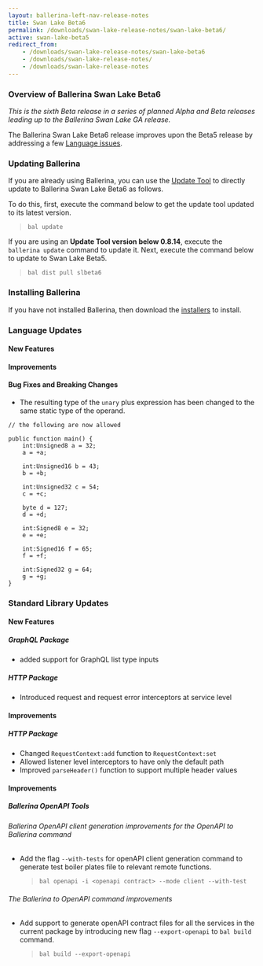 ```yaml
---
layout: ballerina-left-nav-release-notes
title: Swan Lake Beta6
permalink: /downloads/swan-lake-release-notes/swan-lake-beta6/
active: swan-lake-beta5
redirect_from: 
    - /downloads/swan-lake-release-notes/swan-lake-beta6
    - /downloads/swan-lake-release-notes/
    - /downloads/swan-lake-release-notes
---
```


### Overview of Ballerina Swan Lake Beta6

<em>This is the sixth Beta release in a series of planned Alpha and Beta releases leading up to the Ballerina Swan Lake GA release.</em> 

The Ballerina Swan Lake Beta6 release improves upon the Beta5 release by addressing a few [Language issues](https://github.com/ballerina-platform/ballerina-lang/milestone/119).

### Updating Ballerina

If you are already using Ballerina, you can use the [Update Tool](/learn/tooling-guide/cli-tools/update-tool/) to directly update to Ballerina Swan Lake Beta6 as follows. 

To do this, first, execute the command below to get the update tool updated to its latest version. 

> `bal update`

If you are using an **Update Tool version below 0.8.14**, execute the `ballerina update` command to update it. Next, execute the command below to update to Swan Lake Beta5.

> `bal dist pull slbeta6`

### Installing Ballerina

If you have not installed Ballerina, then download the [installers](/downloads/#swanlake) to install.

### Language Updates

#### New Features

#### Improvements

#### Bug Fixes and Breaking Changes

- The resulting type of the `unary` plus expression has been changed to the same static type of the operand.
```ballerina
// the following are now allowed

public function main() {
    int:Unsigned8 a = 32;
    a = +a;

    int:Unsigned16 b = 43;
    b = +b;

    int:Unsigned32 c = 54;
    c = +c;

    byte d = 127;
    d = +d;

    int:Signed8 e = 32;
    e = +e;

    int:Signed16 f = 65;
    f = +f;

    int:Signed32 g = 64;
    g = +g;
}
```


### Standard Library Updates

#### New Features

##### GraphQL Package
- added support for GraphQL list type inputs

##### HTTP Package
- Introduced request and request error interceptors at service level

#### Improvements

##### HTTP Package
- Changed `RequestContext:add` function to `RequestContext:set`
- Allowed listener level interceptors to have only the default path
- Improved `parseHeader()` function to support multiple header values

<style>.cGitButtonContainer, .cBallerinaTocContainer {display:none;}</style>

#### Improvements
##### Ballerina OpenAPI Tools
###### Ballerina OpenAPI client generation improvements for the OpenAPI to Ballerina command
- Add the flag `--with-tests` for openAPI client generation command to generate test boiler plates file to relevant
  remote functions.
  > `bal openapi -i <openapi contract> --mode client --with-test`

###### The Ballerina to OpenAPI command improvements
- Add support to generate openAPI contract files for all the services in the current package by introducing 
  new flag `--export-openapi` to `bal build` command.
  > `bal build --export-openapi`
